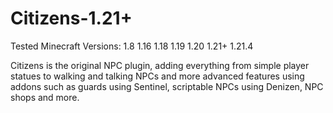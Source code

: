 # Citizens-1.21+

Tested Minecraft Versions: 1.8 1.16 1.18 1.19 1.20 1.21+ 1.21.4

Citizens is the original NPC plugin, adding everything from simple player statues to walking and talking NPCs and more advanced features using addons such as guards using Sentinel,
scriptable NPCs using Denizen, NPC shops and more.

